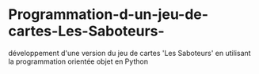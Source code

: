 # Programmation-d-un-jeu-de-cartes-Les-Saboteurs-
développement d'une version du jeu de cartes 'Les Saboteurs' en utilisant la programmation orientée objet en Python
